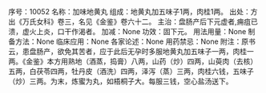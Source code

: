 序号：10052
名称：加味地黄丸
组成：地黄丸加五味子1两，肉桂1两。
出处：方出《万氏女科》卷三，名见《金鉴》卷六十二。
主治：盘肠产后下元虚者,痈疽已溃，虚火上炎，口干作渴者。
加减：None
功效：固下元。
用法用量：None
制备方法：None
临床应用：None
各家论述：None
用药禁忌：None
附注：原书云，患盘肠产，欲免其苦者，应于此后无孕时多服地黄丸加五味子一两，肉桂一两。《金鉴》本方用熟地（酒蒸，捣膏）八两，山药（炒）四两，山萸肉（去核）五两，白茯苓四两，牡丹皮（酒洗）四两，泽泻（蒸）三两，肉桂六钱，五味子（炒）三两。为末，炼蜜为丸，如梧桐子大。每服三钱，空心盐汤送下。
